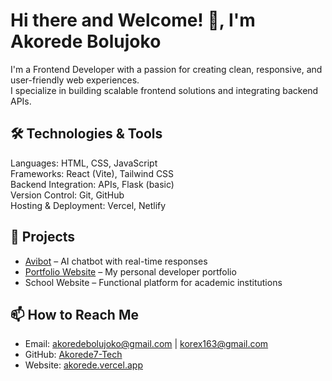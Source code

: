 
# Hi there and Welcome! 👋, I'm Akorede Bolujoko

I'm a Frontend Developer with a passion for creating clean, responsive, and user-friendly web experiences.  
I specialize in building scalable frontend solutions and integrating backend APIs.

## 🛠 Technologies & Tools
Languages: HTML, CSS, JavaScript  
Frameworks: React (Vite), Tailwind CSS  
Backend Integration: APIs, Flask (basic)  
Version Control: Git, GitHub  
Hosting & Deployment: Vercel, Netlify  

## 🚀 Projects
- [Avibot](https://avibot.vercel.app) – AI chatbot with real-time responses  
- [Portfolio Website](https://akorede.vercel.app) – My personal developer portfolio  
- School Website – Functional platform for academic institutions  

## 📫 How to Reach Me
- Email: akoredebolujoko@gmail.com | korex163@gmail.com  
- GitHub: [Akorede7-Tech](https://github.com/Akorede7-Tech)  
- Website: [akorede.vercel.app](https://akorede.vercel.app)
<!--
**Akorede7-Tech/Akorede7-Tech** is a ✨ _special_ ✨ repository because its `README.md` (this file) appears on your GitHub profile.

Here are some ideas to get you started:

- 🔭 I’m currently working on ...
- 🌱 I’m currently learning ...
- 👯 I’m looking to collaborate on ...
- 🤔 I’m looking for help with ...
- 💬 Ask me about ...
- 📫 How to reach me: ...
- 😄 Pronouns: ...
- ⚡ Fun fact: ...
-->

